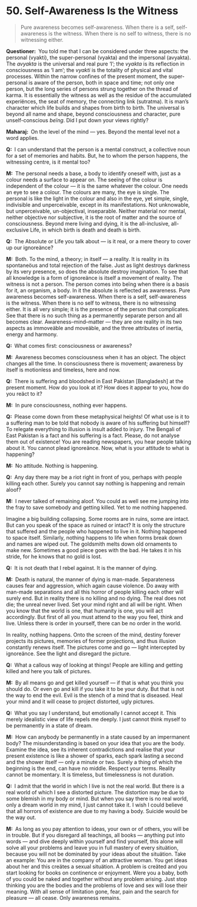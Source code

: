 # 50. Self-Awareness Is the Witness

>Pure awareness becomes self-awareness. When there is a self, self-awareness 
is the witness. When there is no self to witness, there is no witnessing 
either.

**Questioner:**&ensp;You told me that I can be considered under three aspects: 
the personal (<span data-tippy-content="Person, the outer 
self.">vyakti</span>), the super-personal (<span data-tippy-content="Manifest 
matter, the evolved nature. Opposite is <em>avyakta</em>.">vyakta</span>) and 
the impersonal (<span data-tippy-content="Unmanifest. Opposite is 
<em>vyakta</em>.">avyakta</span>). The *avyakta* is the universal and real 
pure ‘I’; the *vyakta* is its reflection in consciousness as ‘I am’; the 
*vyakti* is the totality of physical and vital processes. Within the narrow 
confines of the present moment, the super-personal is aware of the person, 
both in space and time; not only one person, but the long series of persons 
strung together on the thread of <span data-tippy-content="Action or “the 
fruits of action”. <em>Karma</em> is of three kinds: <em>sanchita</em> 
(accumulated from previous births), <em>prarabdha</em> (portion of the past 
<em>karma</em> to be worked out in the present life) and <em>agami</em> (the 
current <em>karma</em> the result of which will fructify in 
future).">karma</span>. It is essentially the witness as well as the residue 
of the accumulated experiënces, the seat of memory, the connecting link (<span 
data-tippy-content="The connecting link between all beïngs. The string-like 
supporter of the manifested worlds, hence the pure consciousness which is the 
substratum of all beïngs. <em>Maharaj</em> uses the word for the accumulated 
<em>karma</em> from life to life.">sutratma</span>). It is man’s character 
which life builds and shapes from birth to birth. The universal is beyond all 
name and shape, beyond consciousness and character, pure unself-conscious 
*beïng*. Did I put down your views rightly?

**Maharaj:**&ensp;On the level of the mind — yes. Beyond the mental level not 
a word applies.

**Q:**&ensp;I can understand that the person is a mental construct, a 
collective noun for a set of memories and habits. But, he to whom the person 
happens, the witnessing centre, is it mental too?

**M:**&ensp;The personal needs a base, a body to identify oneself with, just 
as a colour needs a surface to appear on. The seeïng of the colour is 
independent of the colour — it is the same whatever the colour. One needs an 
eye to see a colour. The colours are many, the eye is single. The personal is 
like the light in the colour and also in the eye, yet simple, single, 
indivisible and unperceivable, except in its manifestations. Not unknowable, 
but unperceivable, un-objectival, inseparable. Neither material nor mental, 
neither objective nor subjective, it is the root of matter and the source of 
consciousness. Beyond mere living and dying, it is the all-inclusive, 
all-exclusive Life, in which birth is death and death is birth.

**Q:**&ensp;The Absolute or Life you talk about — is it real, or a mere theory 
to cover up our ignoreänce?

**M:**&ensp;Both. To the mind, a theory; in itself — a reality. It is reality 
in its spontaneöus and total rejection of the false. Just as light destroys 
darkness by its very presence, so does the absolute destroy imagination. To 
see that all knowledge is a form of ignoreänce is itself a movement of reality. 
The witness is not a person. The person comes into beïng when there is a basis 
for it, an organism, a body. In it the absolute is reflected as awareness. 
Pure awareness becomes self-awareness. When there is a self, self-awareness is 
the witness. When there is no self to witness, there is no witnessing either. 
It is all very simple; it is the presence of the person that complicates. See 
that there is no such thing as a permanently separate person and all becomes 
clear. Awareness–mind–matter — they are one reality in its two aspects as 
immoveäble and moveäble, and the three attributes of inertia, energy and 
harmony.

**Q:**&ensp;What comes first: consciousness or awareness?

**M:**&ensp;Awareness becomes consciousness when it has an object. The object 
changes all the time. In consciousness there is movement; awareness by itself 
is motionless and timeless, here and now.

**Q:**&ensp;There is suffering and bloodshed in East Pakistan [Bangladesh] at 
the present moment. How do you look at it? How does it appear to you, how do 
you reäct to it?

**M:**&ensp;In pure consciousness, nothing ever happens.

**Q:**&ensp;Please come down from these metaphysical heights! Of what use is 
it to a suffering man to be told that nobody is aware of his suffering but 
himself? To relegate everything to illusion is insult added to injury. The 
Bengali of East Pakistan is a fact and his suffering is a fact. Please, do not 
analyse them out of existence! You are reading newspapers, you hear people 
talking about it. You cannot plead ignoreänce. Now, what is your attitude to 
what is happening?

**M:**&ensp;No attitude. Nothing is happening.

**Q:**&ensp;Any day there may be a riot right in front of you, perhaps with 
people killing each other. Surely you cannot say nothing is happening and 
remain aloof?

**M:**&ensp;I never talked of remaining aloof. You could as well see me 
jumping into the fray to save somebody and getting killed. Yet to me nothing 
happened. 

Imagine a big building collapsing. Some rooms are in ruins, some are intact. 
But can you speak of the space as ruined or intact? It is only the structure 
that suffered and the people who happened to live in it. Nothing happened to 
space itself. Similarly, nothing happens to life when forms break down and 
names are wiped out. The goldsmith melts down old ornaments to make new. 
Sometimes a good piece goes with the bad. He takes it in his stride, for he 
knows that no gold is lost.

**Q:**&ensp;It is not death that I rebel against. It is the manner of dying.

**M:**&ensp;Death is natural, the manner of dying is man-made. Separateness 
causes fear and aggression, which again cause violence. Do away with man-made 
separations and all this horror of people killing each other will surely end. 
But in reality there is no killing and no dying. The real does not die; the 
unreal never lived. Set your mind right and all will be right. When you know 
that the world is one, that humanity is one, you will act accordingly. But 
first of all you must attend to the way you feel, think and live. Unless there 
is order in yourself, there can be no order in the world. 

In reality, nothing happens. Onto the screen of the mind, destiny forever 
projects its pictures, memories of former projections, and thus illusion 
constantly renews itself. The pictures come and go — light intercepted by 
ignoreänce. See the light and disregard the picture.

**Q:**&ensp;What a callous way of looking at things! People are killing and 
getting killed and here you talk of pictures.

**M:**&ensp;By all means go and get killed yourself — if that is what you 
think you should do. Or even go and kill if you take it to be your duty. But 
that is not the way to end the evil. Evil is the stench of a mind that is 
diseased. Heal your mind and it will cease to project distorted, ugly pictures.

**Q:**&ensp;What you say I understand, but emotionally I cannot accept it. 
This merely idealistic view of life repels me deeply. I just cannot think 
myself to be permanently in a state of dream.

**M:**&ensp;How can anybody be permanently in a state caused by an impermanent 
body? The misunderstanding is based on your idea that you are the body. 
Examine the idea, see its inherent contradictions and realise that your 
present existence is like a shower of sparks, each spark lasting a second and 
the shower itself — only a minute or two. Surely a thing of which the 
beginning is the end, can have no middle. Respect your terms. Reality cannot 
be momentary. It is timeless, but timelessness is not duration.

**Q:**&ensp;I admit that the world in which I live is not the real world. But 
there is a real world of which I see a distorted picture. The distortion may 
be due to some blemish in my body or mind. But when you say there is no real 
world, only a dream world in my mind, I just cannot take it. I wish I could 
believe that all horrors of existence are due to my having a body. Suicide 
would be the way out.

**M:**&ensp;As long as you pay attention to ideas, your own or of others, you 
will be in trouble. But if you disregard all teachings, all books — anything 
put into words — and dive deeply within yourself and find yourself, this alone 
will solve all your problems and leave you in full mastery of every situätion, 
because you will not be dominated by your ideas about the situätion. Take an 
example: You are in the company of an attractive woman. You get ideas about 
her and this creätes a sexual situätion. A problem is creäted and you start 
looking for books on continence or enjoyment. Were you a baby, both of you 
could be naked and together without any problem arising. Just stop thinking 
you are the bodies and the problems of love and sex will lose their meaning. 
With all sense of limitation gone, fear, pain and the search for pleasure — 
all cease. Only awareness remains.

<script>
export default {
  props: ["slot-key"],
  mounted () {
    tippy("[data-tippy-content]", {allowHTML: true});
  }
}
</script>